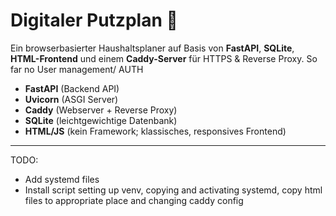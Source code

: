 # Digitaler Putzplan 🧹

Ein browserbasierter Haushaltsplaner auf Basis von **FastAPI**, **SQLite**, **HTML-Frontend** und einem **Caddy-Server** für HTTPS & Reverse Proxy. So far no User management/ AUTH 


* **FastAPI** (Backend API)
* **Uvicorn** (ASGI Server)
* **Caddy** (Webserver + Reverse Proxy)
* **SQLite** (leichtgewichtige Datenbank)
* **HTML/JS** (kein Framework; klassisches, responsives Frontend)

---


TODO: 

- Add systemd files 
- Install script setting up venv, copying and activating systemd, copy html files to appropriate place and changing caddy config 